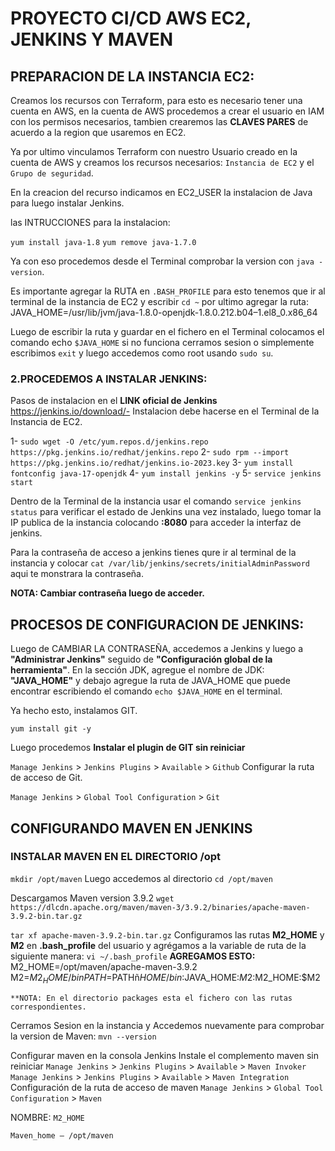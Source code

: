 # PROYECTO CI/CD AWS EC2, JENKINS Y MAVEN

## PREPARACION DE LA INSTANCIA EC2:
Creamos los recursos con Terraform, para esto es necesario tener una cuenta en AWS, en la cuenta de AWS procedemos a crear el usuario en IAM con los permisos necesarios, tambien crearemos las **CLAVES PARES** de acuerdo a la region que usaremos en EC2.

Ya por ultimo vinculamos Terraform con nuestro Usuario creado en la cuenta de AWS y creamos los recursos necesarios: `Instancia de EC2` y el `Grupo de seguridad`.

En la creacion del recurso indicamos en EC2_USER la instalacion de Java para luego instalar Jenkins.

las INTRUCCIONES para la instalacion:

`yum install java-1.8`
`yum remove java-1.7.0`

Ya con eso procedemos desde el Terminal comprobar la version con `java -version`.

Es importante agregar la RUTA en `.BASH_PROFILE` para esto tenemos que ir al terminal de la instancia de EC2 y escribir `cd ~` por ultimo agregar la ruta:
JAVA_HOME=/usr/lib/jvm/java-1.8.0-openjdk-1.8.0.212.b04–1.el8_0.x86_64

Luego de escribir la ruta y guardar en el fichero en el Terminal colocamos el comando echo `$JAVA_HOME` si no funciona cerramos sesion o simplemente escribimos `exit` y luego accedemos como root usando `sudo su`.

### 2.PROCEDEMOS A INSTALAR JENKINS:
Pasos de instalacion en el **LINK oficial de Jenkins** https://jenkins.io/download/-
Instalacion debe hacerse en el Terminal de la Instancia de EC2.

1- `sudo wget -O /etc/yum.repos.d/jenkins.repo https://pkg.jenkins.io/redhat/jenkins.repo`
2- `sudo rpm --import https://pkg.jenkins.io/redhat/jenkins.io-2023.key`
3- `yum install fontconfig java-17-openjdk`
4- `yum install jenkins -y`
5- `service jenkins start`

Dentro de la Terminal de la instancia usar el comando `service jenkins status` para verificar el estado de Jenkins una vez instalado, luego tomar la IP publica de la instancia colocando **:8080** para acceder la interfaz de jenkins. 

Para la contraseña de acceso a jenkins tienes qure ir al terminal de la instancia y colocar `cat /var/lib/jenkins/secrets/initialAdminPassword` aqui te monstrara la contraseña.

**NOTA: Cambiar contraseña luego de acceder.**


## PROCESOS DE CONFIGURACION DE JENKINS:
Luego de CAMBIAR LA CONTRASEÑA, accedemos a Jenkins y luego a **"Administrar Jenkins"** seguido de **"Configuración global de la herramienta"**. En la sección JDK, agregue el nombre de JDK: **"JAVA_HOME"** y debajo agregue la ruta de JAVA_HOME que puede encontrar escribiendo el comando `echo $JAVA_HOME` en el terminal.

Ya hecho esto, instalamos GIT.

`yum install git -y`

Luego procedemos **Instalar el plugin de GIT sin reiniciar**

`Manage Jenkins` > `Jenkins Plugins` > `Available` > `Github`
Configurar la ruta de acceso de Git.

`Manage Jenkins` > `Global Tool Configuration` > `Git`

## CONFIGURANDO MAVEN EN JENKINS

### INSTALAR MAVEN EN EL DIRECTORIO /opt
`mkdir /opt/maven`
Luego accedemos al directorio `cd /opt/maven`

Descargamos Maven version 3.9.2
`wget https://dlcdn.apache.org/maven/maven-3/3.9.2/binaries/apache-maven-3.9.2-bin.tar.gz`

`tar xf apache-maven-3.9.2-bin.tar.gz`
Configuramos las rutas **M2_HOME** y **M2** en **.bash_profile** del usuario y agrégamos a la variable de ruta de la siguiente manera:
`vi ~/.bash_profile`
**AGREGAMOS ESTO:**
    M2_HOME=/opt/maven/apache-maven-3.9.2
    M2=$M2_HOME/bin
    PATH=$PATHñ$HOME/bin:$JAVA_HOME:$M2:$M2_HOME:$M2

    **NOTA: En el directorio packages esta el fichero con las rutas correspondientes.
    
Cerramos Sesion en la instancia y Accedemos nuevamente para comprobar la version de Maven:
`mvn --version`

Configurar maven en la consola Jenkins
Instale el complemento maven sin reiniciar
`Manage Jenkins` > `Jenkins Plugins` > `Available` > `Maven Invoker`
`Manage Jenkins` > `Jenkins Plugins` > `Available` > `Maven Integration`
Configuración de la ruta de acceso de maven
`Manage Jenkins` > `Global Tool Configuration` > `Maven`

NOMBRE: `M2_HOME`

`Maven_home — /opt/maven`